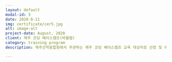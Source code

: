 ```yaml
---
layout: default
modal-id: 5
date: 2020-8-11
img: certificate/cer5.jpg
alt: image-alt
project-date: August, 2020
client: 제주 코딩 베이스캠프(바울랩)
category: training program
description: 제주산학융합원에서 주관하는 제주 코딩 베이스캠프 교육 대상자로 선정 및 이수. 웹의 프론트엔드 및 백엔드의 풀스택 개발자 교육. 주요 기술로는 css flex, bootstrap, jekyll, github page 관련 교육 이수<div><img src="img/portfolio/cabin_photo/jecobase1.jpg" class="img-responsive img-centered" alt="img"/></div><div>교육 대상자 인증 카드</div>

---
```

